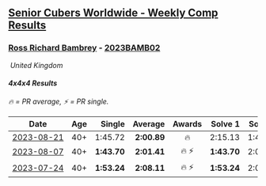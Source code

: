 <style>table {white-space: nowrap;}</style>
<link rel="stylesheet" type="text/css" href="/scw-comp/css/flags.css" />

## [Senior Cubers Worldwide - Weekly Comp Results](/scw-comp/results/)
### [Ross Richard Bambrey](README.md) - [2023BAMB02](https://www.worldcubeassociation.org/persons/2023BAMB02?event=444)

<i class="flag flag-GB" />&nbsp;United Kingdom

#### 4x4x4 Results

<span style="white-space: nowrap;">🔥 = PR average</span>, <span style="white-space: nowrap;">⚡ = PR single</span>.

| Date | Age | Single | Average | Awards | Solve 1 | Solve 2 | Solve 3 | Solve 4 | Solve 5 | Video |
| :--: | :--: | --: | --: | :--: | --: | --: | --: | --: | --: | :-- |
| [2023-08-21](../../results/2023-08-21/444.md) | 40+ | 1:45.72 | **2:00.89** | 🔥 | 2:15.13 | 1:45.72 | 2:01.81 | DNS | DNS | [Desktop](https://www.facebook.com/536706331/videos/6530710760383418) / [Mobile](https://m.facebook.com/536706331/videos/6530710760383418) |
| [2023-08-07](../../results/2023-08-07/444.md) | 40+ | **1:43.70** | **2:01.41** | 🔥 ⚡ | **1:43.70** | 2:01.07 | 2:19.46 | DNS | DNS | [Desktop](https://www.facebook.com/536706331/videos/1302389920420974) / [Mobile](https://m.facebook.com/536706331/videos/1302389920420974) |
| [2023-07-24](../../results/2023-07-24/444.md) | 40+ | **1:53.24** | **2:08.11** | 🔥 ⚡ | **1:53.24** | 2:06.33 | 2:24.75 | DNS | DNS | [Desktop](https://www.facebook.com/536706331/videos/668286371383532) / [Mobile](https://m.facebook.com/536706331/videos/668286371383532) |


<!-- Global site tag (gtag.js) - Google Analytics -->
<script async src="https://www.googletagmanager.com/gtag/js?id=UA-86348435-3"></script>
<script>window.dataLayer = window.dataLayer || []; function gtag() {dataLayer.push(arguments);} gtag('js', new Date()); gtag('config', 'UA-86348435-3');</script>
